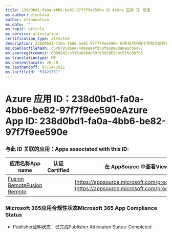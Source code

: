 ```yaml
---
title: 238d0bd1-fa0a-4bb6-be82-97f7f9ee590e 的 Azure 应用 ID 信息
ms.author: elmalova
author: elenamalova
ms.date: ''
ms.topic: article
ms.service: attestation
certification_type: attested
description: 238d0bd1-fa0a-4bb6-be82-97f7f9ee590e 的所有可用安全性和合规性信息。
ms.openlocfilehash: c5c87959b9e74de8eaaf950fa68980a0eacb6c77
ms.sourcegitcommit: 0098942ce316ab984e09fd9d2063cbc516c8bfb5
ms.translationtype: MT
ms.contentlocale: zh-CN
ms.lasthandoff: 07/14/2021
ms.locfileid: "53421731"
---
```

# <a name="azure-app-id-238d0bd1-fa0a-4bb6-be82-97f7f9ee590e"></a><span data-ttu-id="d2993-103">Azure 应用 ID：238d0bd1-fa0a-4bb6-be82-97f7f9ee590e</span><span class="sxs-lookup"><span data-stu-id="d2993-103">Azure App ID: 238d0bd1-fa0a-4bb6-be82-97f7f9ee590e</span></span>


### <a name="apps-associated-with-this-id"></a><span data-ttu-id="d2993-104">与此 ID 关联的应用：</span><span class="sxs-lookup"><span data-stu-id="d2993-104">Apps associated with this ID:</span></span>
| <span data-ttu-id="d2993-105">**应用名称**</span><span class="sxs-lookup"><span data-stu-id="d2993-105">**App name**</span></span> | <span data-ttu-id="d2993-106">**认证**</span><span class="sxs-lookup"><span data-stu-id="d2993-106">**Certified**</span></span> | <span data-ttu-id="d2993-107">**在 AppSource 中查看**</span><span class="sxs-lookup"><span data-stu-id="d2993-107">**View in AppSource**</span></span> |
|-|-|-|
| [<span data-ttu-id="d2993-108">Fusion Remote</span><span class="sxs-lookup"><span data-stu-id="d2993-108">Fusion Remote</span></span>](https://docs.microsoft.com/en-us/microsoft-365-app-certification/forward/WA200001422) |  | [https://appsource.microsoft.com/product/office/WA200001422](https://appsource.microsoft.com/product/office/WA200001422) |

### <a name="microsoft-365-app-compliance-status"></a><span data-ttu-id="d2993-109">Microsoft 365应用合规性状态</span><span class="sxs-lookup"><span data-stu-id="d2993-109">Microsoft 365 App Compliance Status</span></span>
- <span data-ttu-id="d2993-110">Publisher证明状态：已完成</span><span class="sxs-lookup"><span data-stu-id="d2993-110">Publisher Attestaton Status: Completed</span></span>
